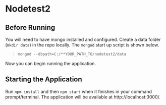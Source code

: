 # Nodetest2

## Before Running

You will need to have mongo installed and configured. Create a data folder (`mkdir data`) in the repo locally. The `mongod` start up script is shown below.

> `mongod --dbpath=C:/**YOUR_PATH_TO/nodetest2/data`

Now you can begin running the application.

## Starting the Application

Run `npm install` and then `npm start` when it finishes in your command prompt/terminal. The application will be available at http://localhost:3000/.
